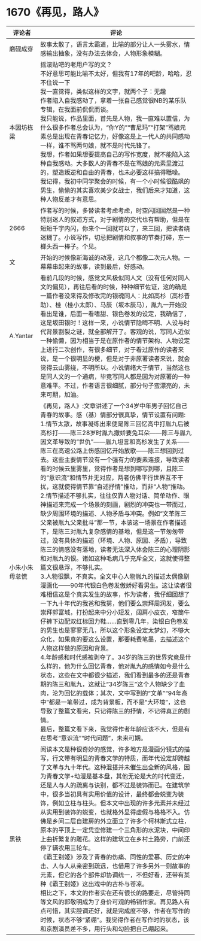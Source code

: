 # 1670《再见，路人》

评论者 | 评论 |
|---|---|
磨砚成穿|故事太散了，语言太霸道，比喻的部分让人一头雾水，情感输出抽象，没有办法去体会，人物形象模糊。
本因坊栋梁|摇滚贴吧的老用户写的文？<br /> 不好意思可能比喻不太好，但我有17年的吧龄，哈哈，忍不住说一下 <br /> 我一直觉得，类似这样的文字，就两个子：无趣 <br /> 作者陷入自我感动了，拿着一张自己感觉很NB的某乐队专辑，在我面前侃侃而谈。 <br /> 我只能说，作品里面，首先是人物，我一直难以置信，为什么很多作者总会认为，“你Y的”“曹尼玛”“打架”骂娘元素总是出现在青春记忆力，好像这是上一代人的共同感动一样，谁不骂两句娘，就不是时代先锋了。 <br /> 我想，作者如果想要提高自己的写作宽度，就不能陷入这种自我感动。大多数人的青春不是在骂娘的元素里渡过的，塑造叛逆和自由的青春，也未必要这样搞得聒噪。<br /> 我记得，我初中同学聚会的时候，有一个小时候很酷飒的男生，偷偷的其实喜欢美少女战士，我们后来才知道，这种人物反差才有意思。
2666|作者写的时候，多替读者考虑考虑，时空闪回固然是一种特别迷人的叙述方式，对于剧情的交代也有帮助，但是在短短千字内闪，你来个一回就可以了，来三回，把读者绕迷糊了。小说写作，切忌把剧情和叙事的节奏打碎，东一榔头西一棒子。个见。
文|开始的时候像新海诚的动漫，这几个都像二次元人物。一幕幕串起来的故事，读到最后，好感动。
A.Yantar| 看前几段的时候，感觉文风极似同人文（没有任何对同人文的偏见），再往后看的时候，种种细节佐证，这的确是一篇作者没来得及修改完的银魂同人：比如高杉（高杉晋助）、桂（桂小太郎）、马辰（坂本辰马），胤九一开始没看出是谁，后面一看嗜甜、银色卷发的设定，我确信了，这是坂田银时！这样一来，小说情节隐晦不明、人设与时代背景割裂之谜，就全部解开了。客观的说，写同人近似一种偷懒，因为相当于是在原作者的情节架构、人物设定上进行二次创作，有很多细节，对于看过原作的读者来说，是一个很明显的梗，但是对于非原著读者来说，就会觉得云山雾绕，不明所以。小说情绪大于情节，当然这也是同人文的一个通病，毕竟写同人都是因为对原著的一种意难平。不过，作者语言很细腻，部分句子蛮漂亮的，未来可期，加油。
小朱小朱毋怠慌|《再见，路人》:文章讲述了一个34岁中年男子回忆自己青春的故事。感（基）情部分很真挚，情节设置有问题:<br /> 1.情节太散，故事凝练出来便是陈三回忆高中打胤九后被高杉打——陈三28岁时胤九撒娇要兔耳朵——陈三与胤九因文革导致的“世仇”——胤九坦言和高杉发生了关系——陈三在高速公路上伤感回忆开始放歌——陈三想回到过去。这些主要情节没有一个强有力的要素连接，导致读者看的时候云里雾里，觉得作者是想到哪写到哪，且陈三的“意识流”和情节并无对应，两者仿佛平行世界互不干扰，这就使得情节靠“自述抒情”推动，而非“人物”推动。<br /> 2.情节描述不够扎实，往往仅靠人物对话、简单动作、眼神描述来完成一个场景的刻画，剧烈的冲突也一带而过，缺少周围环境的描述、人物矛盾与冲突。例如“文革陈三父亲被胤九父亲批斗”那一节，本该这一场景在作者描述下，是陈三对胤九复杂感情的基地，但是这一节匆匆带过，没有具体的描述（环境、人物、原因、矛盾），导致陈三的情感没有落地，读者无法深入体会陈三的心理阴影和对胤九的恨。诸如这种毛病几乎充斥全文，这就使得整篇文很悬浮，不够扎实。<br /> 3.人物很飘，不真实。全文中心人物胤九的描述太偶像剧漫画化——90年代银白色卷发傲娇好看男生。这让读者很难相信这是个真实发生的故事，作为读者，我仔细回想了一下九十年代的我爸和我舅，他们要么崇拜周润发，要么崇拜郭富城，打扮起来中分小短发，阔肩小皮衣，窄筒牛仔裤下边配双红标回力鞋……直到零几年，染银白色卷发的男生也是寥寥无几，所以这个形象设定太梦幻，不够大众化，如果真的要这么设置，那要耗费笔墨，去描述这个人物这样做的原因和背景。<br /> 4.年龄感和时代感被剥夺了。34岁的陈三的世界究竟是什么样的，他为什么回忆青春，他对胤九的感情如今是什么状态，这些在文中都很少描述，我们看到最多的还是青春期的陈三和胤九，这就让“34岁陈三”这个人物缺少了血肉，沦为回忆的载体；其次，文中写到的“文革”“94年高中”都是一笔带过，成为背景板，而不是“大环境”，这也导致了整篇文看完，只记得陈三的抒情，不记得真正的剧情。 <br /> 最后，整篇文看下来，我觉得作者年龄应该不大，但是有在思考“意识流”“时代问题”，未来可期。
黑铁|阅读本文是种很奇妙的感觉，许多地方是漫画分镜式的描写，行文带有明显的青春文学的特质，而年代设定却跨越了文革与九十年代。这种混搭并未催生出全新的风格，因为青春文学+动漫是基本盘，其他无论是大的时代变迁，还是人与人的疏离与诀别，都不过是装饰而已。在建筑学中，很多当初具有实用价值的设计，最终都会蜕变为装饰，例如立柱与柱头。但本文中出现的许多元素并未经过从实用到装饰的蜕变，也就格外显得虚假与格格不入。仿佛是乡间二层自建房的外立面立了许多个柯林斯式立柱，原本的平顶上一定凭空修建一个三角形的水泥块，中间印上曲折繁复的雕花。这样的建筑立在乡村土路旁，门前还停了辆农用三轮车。<br />《霸王别姬》涉及了青春的伤痛、同性的爱慕、历史的冲击、人与人从亲密到疏远，也借用了许多另外一则故事的元素，但它的各个部件却协调统一，不但好看，还带有某种《霸王别姬》这出戏中的古朴与苍凉。<br /> 相比之下，本文的作者实在还有很长的路要走，尽管持同等文风的郭敬明成为了身价可观的畅销作家。再见路人有点可惜，其实腔调还好，就是完成度不够，作者在写作的时候，状态不够“紧绷”。我觉得作者在写作时的状态，该和京剧演员差不多，用行头和勾脸把自己绷起来。